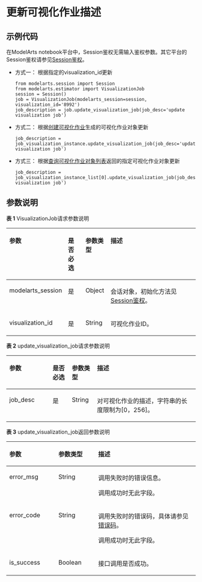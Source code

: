 # 更新可视化作业描述<a name="modelarts_04_0185"></a>

## 示例代码<a name="zh-cn_topic_0170904410_section35881040102516"></a>

在ModelArts notebook平台中，Session鉴权无需输入鉴权参数。其它平台的Session鉴权请参见[Session鉴权](Session鉴权概述.md)。

-   方式一： 根据指定的visualization\_id更新

    ```
    from modelarts.session import Session
    from modelarts.estimator import VisualizationJob
    session = Session()
    job = VisualizationJob(modelarts_session=session, visualization_id='8992')
    job_description = job.update_visualization_job(job_desc='update visualization job')
    ```


-   方式二： 根据[创建可视化作业](创建可视化作业.md)生成的可视化作业对象更新

    ```
    job_description = job_visualization_instance.update_visualization_job(job_desc='update visualization job')
    ```


-   方式三： 根据[查询可视化作业对象列表](查询可视化作业对象列表.md)返回的指定可视化作业对象更新

    ```
    job_description = job_visualization_instance_list[0].update_visualization_job(job_desc='update visualization job')
    ```


## 参数说明<a name="zh-cn_topic_0170904410_section85751315416"></a>

**表 1**  VisualizationJob请求参数说明

<a name="zh-cn_topic_0170904410_table155461191218"></a>
<table><thead align="left"><tr id="zh-cn_topic_0170904410_row254817912212"><th class="cellrowborder" valign="top" width="22.75%" id="mcps1.2.5.1.1"><p id="zh-cn_topic_0170904410_p12549899214"><a name="zh-cn_topic_0170904410_p12549899214"></a><a name="zh-cn_topic_0170904410_p12549899214"></a>参数</p>
</th>
<th class="cellrowborder" valign="top" width="9.879999999999999%" id="mcps1.2.5.1.2"><p id="zh-cn_topic_0170904410_p3552101193813"><a name="zh-cn_topic_0170904410_p3552101193813"></a><a name="zh-cn_topic_0170904410_p3552101193813"></a>是否必选</p>
</th>
<th class="cellrowborder" valign="top" width="13.320000000000002%" id="mcps1.2.5.1.3"><p id="zh-cn_topic_0170904410_p1755169172118"><a name="zh-cn_topic_0170904410_p1755169172118"></a><a name="zh-cn_topic_0170904410_p1755169172118"></a>参数类型</p>
</th>
<th class="cellrowborder" valign="top" width="54.05%" id="mcps1.2.5.1.4"><p id="zh-cn_topic_0170904410_p55521998211"><a name="zh-cn_topic_0170904410_p55521998211"></a><a name="zh-cn_topic_0170904410_p55521998211"></a>描述</p>
</th>
</tr>
</thead>
<tbody><tr id="zh-cn_topic_0170904410_row8893215413"><td class="cellrowborder" valign="top" width="22.75%" headers="mcps1.2.5.1.1 "><p id="zh-cn_topic_0170904410_p6891421842"><a name="zh-cn_topic_0170904410_p6891421842"></a><a name="zh-cn_topic_0170904410_p6891421842"></a>modelarts_session</p>
</td>
<td class="cellrowborder" valign="top" width="9.879999999999999%" headers="mcps1.2.5.1.2 "><p id="zh-cn_topic_0170904410_p68972047"><a name="zh-cn_topic_0170904410_p68972047"></a><a name="zh-cn_topic_0170904410_p68972047"></a>是</p>
</td>
<td class="cellrowborder" valign="top" width="13.320000000000002%" headers="mcps1.2.5.1.3 "><p id="zh-cn_topic_0170904410_p158912219419"><a name="zh-cn_topic_0170904410_p158912219419"></a><a name="zh-cn_topic_0170904410_p158912219419"></a>Object</p>
</td>
<td class="cellrowborder" valign="top" width="54.05%" headers="mcps1.2.5.1.4 "><p id="zh-cn_topic_0170904410_p1689152543"><a name="zh-cn_topic_0170904410_p1689152543"></a><a name="zh-cn_topic_0170904410_p1689152543"></a>会话对象，初始化方法见<a href="Session鉴权概述.md">Session鉴权</a>。</p>
</td>
</tr>
<tr id="zh-cn_topic_0170904410_row197933582219"><td class="cellrowborder" valign="top" width="22.75%" headers="mcps1.2.5.1.1 "><p id="zh-cn_topic_0170904410_p9118145011917"><a name="zh-cn_topic_0170904410_p9118145011917"></a><a name="zh-cn_topic_0170904410_p9118145011917"></a>visualization_id</p>
</td>
<td class="cellrowborder" valign="top" width="9.879999999999999%" headers="mcps1.2.5.1.2 "><p id="zh-cn_topic_0170904410_p196751771039"><a name="zh-cn_topic_0170904410_p196751771039"></a><a name="zh-cn_topic_0170904410_p196751771039"></a>是</p>
</td>
<td class="cellrowborder" valign="top" width="13.320000000000002%" headers="mcps1.2.5.1.3 "><p id="zh-cn_topic_0170904410_p8675972311"><a name="zh-cn_topic_0170904410_p8675972311"></a><a name="zh-cn_topic_0170904410_p8675972311"></a>String</p>
</td>
<td class="cellrowborder" valign="top" width="54.05%" headers="mcps1.2.5.1.4 "><p id="zh-cn_topic_0170904410_p212635661310"><a name="zh-cn_topic_0170904410_p212635661310"></a><a name="zh-cn_topic_0170904410_p212635661310"></a>可视化作业ID。</p>
</td>
</tr>
</tbody>
</table>

**表 2**  update\_visualization\_job请求参数说明

<a name="zh-cn_topic_0170904410_table160254042515"></a>
<table><thead align="left"><tr id="zh-cn_topic_0170904410_row141641202511"><th class="cellrowborder" valign="top" width="22.88%" id="mcps1.2.5.1.1"><p id="zh-cn_topic_0170904410_p11941182519"><a name="zh-cn_topic_0170904410_p11941182519"></a><a name="zh-cn_topic_0170904410_p11941182519"></a>参数</p>
</th>
<th class="cellrowborder" valign="top" width="10.17%" id="mcps1.2.5.1.2"><p id="zh-cn_topic_0170904410_p1761512472416"><a name="zh-cn_topic_0170904410_p1761512472416"></a><a name="zh-cn_topic_0170904410_p1761512472416"></a>是否必选</p>
</th>
<th class="cellrowborder" valign="top" width="13.29%" id="mcps1.2.5.1.3"><p id="zh-cn_topic_0170904410_p611141142510"><a name="zh-cn_topic_0170904410_p611141142510"></a><a name="zh-cn_topic_0170904410_p611141142510"></a>参数类型</p>
</th>
<th class="cellrowborder" valign="top" width="53.66%" id="mcps1.2.5.1.4"><p id="zh-cn_topic_0170904410_p917419250"><a name="zh-cn_topic_0170904410_p917419250"></a><a name="zh-cn_topic_0170904410_p917419250"></a>描述</p>
</th>
</tr>
</thead>
<tbody><tr id="zh-cn_topic_0170904410_row18274192519"><td class="cellrowborder" valign="top" width="22.88%" headers="mcps1.2.5.1.1 "><p id="zh-cn_topic_0170904410_p14928412414"><a name="zh-cn_topic_0170904410_p14928412414"></a><a name="zh-cn_topic_0170904410_p14928412414"></a>job_desc</p>
</td>
<td class="cellrowborder" valign="top" width="10.17%" headers="mcps1.2.5.1.2 "><p id="zh-cn_topic_0170904410_p4492841840"><a name="zh-cn_topic_0170904410_p4492841840"></a><a name="zh-cn_topic_0170904410_p4492841840"></a>是</p>
</td>
<td class="cellrowborder" valign="top" width="13.29%" headers="mcps1.2.5.1.3 "><p id="zh-cn_topic_0170904410_p849216416411"><a name="zh-cn_topic_0170904410_p849216416411"></a><a name="zh-cn_topic_0170904410_p849216416411"></a>String</p>
</td>
<td class="cellrowborder" valign="top" width="53.66%" headers="mcps1.2.5.1.4 "><p id="zh-cn_topic_0170904410_p54921143417"><a name="zh-cn_topic_0170904410_p54921143417"></a><a name="zh-cn_topic_0170904410_p54921143417"></a>对可视化作业的描述，字符串的长度限制为[0，256]。</p>
</td>
</tr>
</tbody>
</table>

**表 3**  update\_visualization\_job返回参数说明

<a name="zh-cn_topic_0170904410_table55928961173927"></a>
<table><thead align="left"><tr id="zh-cn_topic_0170904410_row40618446173927"><th class="cellrowborder" valign="top" width="25.929999999999996%" id="mcps1.2.4.1.1"><p id="zh-cn_topic_0170904410_p1631242217407"><a name="zh-cn_topic_0170904410_p1631242217407"></a><a name="zh-cn_topic_0170904410_p1631242217407"></a>参数</p>
</th>
<th class="cellrowborder" valign="top" width="21.02%" id="mcps1.2.4.1.2"><p id="zh-cn_topic_0170904410_p5427574117407"><a name="zh-cn_topic_0170904410_p5427574117407"></a><a name="zh-cn_topic_0170904410_p5427574117407"></a>参数类型</p>
</th>
<th class="cellrowborder" valign="top" width="53.05%" id="mcps1.2.4.1.3"><p id="zh-cn_topic_0170904410_p3425893817407"><a name="zh-cn_topic_0170904410_p3425893817407"></a><a name="zh-cn_topic_0170904410_p3425893817407"></a>描述</p>
</th>
</tr>
</thead>
<tbody><tr id="zh-cn_topic_0170904410_row11062410173927"><td class="cellrowborder" valign="top" width="25.929999999999996%" headers="mcps1.2.4.1.1 "><p id="zh-cn_topic_0170904410_p162521644151414"><a name="zh-cn_topic_0170904410_p162521644151414"></a><a name="zh-cn_topic_0170904410_p162521644151414"></a>error_msg</p>
</td>
<td class="cellrowborder" valign="top" width="21.02%" headers="mcps1.2.4.1.2 "><p id="zh-cn_topic_0170904410_p22572447141"><a name="zh-cn_topic_0170904410_p22572447141"></a><a name="zh-cn_topic_0170904410_p22572447141"></a>String</p>
</td>
<td class="cellrowborder" valign="top" width="53.05%" headers="mcps1.2.4.1.3 "><p id="zh-cn_topic_0170904410_p152581144121419"><a name="zh-cn_topic_0170904410_p152581144121419"></a><a name="zh-cn_topic_0170904410_p152581144121419"></a>调用失败时的错误信息。</p>
<p id="zh-cn_topic_0170904410_p1526074491419"><a name="zh-cn_topic_0170904410_p1526074491419"></a><a name="zh-cn_topic_0170904410_p1526074491419"></a>调用成功时无此字段。</p>
</td>
</tr>
<tr id="zh-cn_topic_0170904410_row52351653173927"><td class="cellrowborder" valign="top" width="25.929999999999996%" headers="mcps1.2.4.1.1 "><p id="zh-cn_topic_0170904410_p4562323317407"><a name="zh-cn_topic_0170904410_p4562323317407"></a><a name="zh-cn_topic_0170904410_p4562323317407"></a>error_code</p>
</td>
<td class="cellrowborder" valign="top" width="21.02%" headers="mcps1.2.4.1.2 "><p id="zh-cn_topic_0170904410_p2850279617407"><a name="zh-cn_topic_0170904410_p2850279617407"></a><a name="zh-cn_topic_0170904410_p2850279617407"></a>String</p>
</td>
<td class="cellrowborder" valign="top" width="53.05%" headers="mcps1.2.4.1.3 "><p id="zh-cn_topic_0170904410_p676125714215"><a name="zh-cn_topic_0170904410_p676125714215"></a><a name="zh-cn_topic_0170904410_p676125714215"></a>调用失败时的错误码，具体请参见<a href="https://support.huaweicloud.com/api-modelarts/modelarts_03_0095.html" target="_blank" rel="noopener noreferrer">错误码</a>。</p>
<p id="zh-cn_topic_0170904410_p2702514017407"><a name="zh-cn_topic_0170904410_p2702514017407"></a><a name="zh-cn_topic_0170904410_p2702514017407"></a>调用成功时无此字段。</p>
</td>
</tr>
<tr id="zh-cn_topic_0170904410_row973117251837"><td class="cellrowborder" valign="top" width="25.929999999999996%" headers="mcps1.2.4.1.1 "><p id="zh-cn_topic_0170904410_p473115258316"><a name="zh-cn_topic_0170904410_p473115258316"></a><a name="zh-cn_topic_0170904410_p473115258316"></a>is_success</p>
</td>
<td class="cellrowborder" valign="top" width="21.02%" headers="mcps1.2.4.1.2 "><p id="zh-cn_topic_0170904410_p773113251238"><a name="zh-cn_topic_0170904410_p773113251238"></a><a name="zh-cn_topic_0170904410_p773113251238"></a>Boolean</p>
</td>
<td class="cellrowborder" valign="top" width="53.05%" headers="mcps1.2.4.1.3 "><p id="zh-cn_topic_0170904410_p14433359122514"><a name="zh-cn_topic_0170904410_p14433359122514"></a><a name="zh-cn_topic_0170904410_p14433359122514"></a>接口调用是否成功。</p>
</td>
</tr>
</tbody>
</table>


